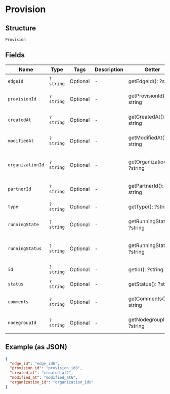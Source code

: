 
# Provision

## Structure

`Provision`

## Fields

| Name | Type | Tags | Description | Getter | Setter |
|  --- | --- | --- | --- | --- | --- |
| `edgeId` | `?string` | Optional | - | getEdgeId(): ?string | setEdgeId(?string edgeId): void |
| `provisionId` | `?string` | Optional | - | getProvisionId(): ?string | setProvisionId(?string provisionId): void |
| `createdAt` | `?string` | Optional | - | getCreatedAt(): ?string | setCreatedAt(?string createdAt): void |
| `modifiedAt` | `?string` | Optional | - | getModifiedAt(): ?string | setModifiedAt(?string modifiedAt): void |
| `organizationId` | `?string` | Optional | - | getOrganizationId(): ?string | setOrganizationId(?string organizationId): void |
| `partnerId` | `?string` | Optional | - | getPartnerId(): ?string | setPartnerId(?string partnerId): void |
| `type` | `?string` | Optional | - | getType(): ?string | setType(?string type): void |
| `runningState` | `?string` | Optional | - | getRunningState(): ?string | setRunningState(?string runningState): void |
| `runningStatus` | `?string` | Optional | - | getRunningStatus(): ?string | setRunningStatus(?string runningStatus): void |
| `id` | `?string` | Optional | - | getId(): ?string | setId(?string id): void |
| `status` | `?string` | Optional | - | getStatus(): ?string | setStatus(?string status): void |
| `comments` | `?string` | Optional | - | getComments(): ?string | setComments(?string comments): void |
| `nodegroupId` | `?string` | Optional | - | getNodegroupId(): ?string | setNodegroupId(?string nodegroupId): void |

## Example (as JSON)

```json
{
  "edge_id": "edge_id6",
  "provision_id": "provision_id8",
  "created_at": "created_at2",
  "modified_at": "modified_at6",
  "organization_id": "organization_id0"
}
```

